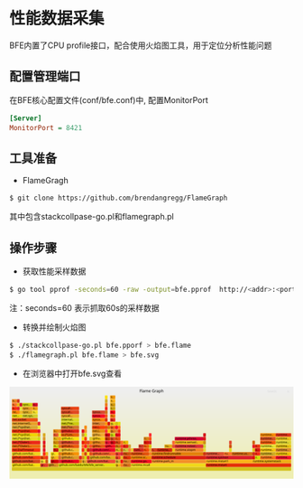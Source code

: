# 性能数据采集

BFE内置了CPU profile接口，配合使用火焰图工具，用于定位分析性能问题

## 配置管理端口

在BFE核心配置文件(conf/bfe.conf)中, 配置MonitorPort

```ini
[Server]
MonitorPort = 8421
```

## 工具准备

* FlameGragh

```bash
$ git clone https://github.com/brendangregg/FlameGraph
```

其中包含stackcollpase-go.pl和flamegraph.pl

## 操作步骤

* 获取性能采样数据
```bash
$ go tool pprof -seconds=60 -raw -output=bfe.pprof  http://<addr>:<port>/debug/pprof/profile
```
注：seconds=60 表示抓取60s的采样数据

* 转换并绘制火焰图

```bash
$ ./stackcollpase-go.pl bfe.pporf > bfe.flame
$ ./flamegraph.pl bfe.flame > bfe.svg
```

* 在浏览器中打开bfe.svg查看

![火焰图示例](../../images/bfe-flamegraph.svg)
